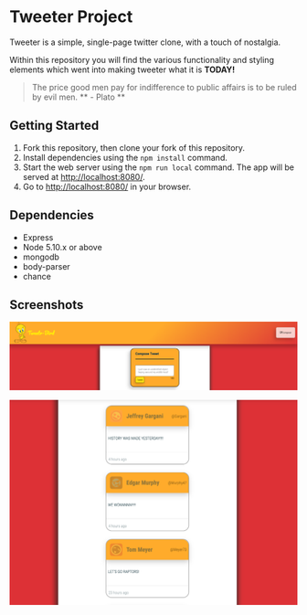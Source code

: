 # Tweeter Project

Tweeter is a simple, single-page twitter clone, with a touch of nostalgia.

Within this repository you will find the various functionality and styling elements which went into making tweeter what it is **TODAY!**

>The price good men pay for indifference to public affairs is to be ruled by evil men. 
** - Plato **

## Getting Started

1. Fork this repository, then clone your fork of this repository.
2. Install dependencies using the `npm install` command.
3. Start the web server using the `npm run local` command. The app will be served at <http://localhost:8080/>.
4. Go to <http://localhost:8080/> in your browser.

## Dependencies

- Express
- Node 5.10.x or above
- mongodb
- body-parser
- chance

## Screenshots

!["Screenshot of previously posted tweets"](https://github.com/Aidanchase/tweeter/blob/master/docs/nav-bar-and-compose-tweet.png?raw=true)


!["Screenshot of compose tweets section!"](https://github.com/Aidanchase/tweeter/blob/master/docs/Past-tweets.png?raw=true)
